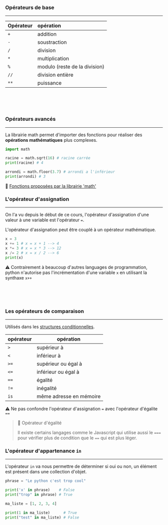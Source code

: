 ### Opérateurs de base

---

| Opérateur | opération                     |
| --------- |:----------------------------- |
| `+`       | addition                      |
| `-`       | soustraction                  |
| `/`       | division                      |
| `*`       | multiplication                |
| `%`       | modulo (reste de la division) |
| `//`      | division entière              |
| `**`      | puissance                     |

<br>
<br>
<br>

### Opérateurs avancés

---

La librairie math permet d'importer des fonctions pour réaliser des **opérations mathématiques** plus complexes.

```python
import math

racine = math.sqrt(16) # racine carrée
print(racine) # 4

arrondi = math.floor(3.7) # arrondi a l'inférieur
print(arrondi) # 3
```

:blue_book: [Fonctions proposées par la librairie 'math'](https://docs.python.org/3/library/math.html)

<div style="page-break-after: always;"></div>

### L'opérateur d'assignation

---

On l'a vu depuis le début de ce cours, l'opérateur d'assignation d'une valeur à une variable est l'opérateur `=`.

L'opérateur d'assignation peut être couplé à un opérateur mathématique.

```python
x = 3
x += 1 # x = x + 1 --> 4
x *= 3 # x = x * 3 --> 12
x /= 2 # x = x / 2 --> 6
print(x)
```

:warning: Contrairement à beaucoup d'autres languages de programmation, python n'autorise pas l'incrémentation d'une variable `x` en utilisant la synthaxe `x++`

<br>
<br>
<br>

### Les opérateurs de comparaison

---

Utilisés dans les [structures conditionnelles](Cours/a.%20Impératif/11.%20Les%20structures%20conditionnelles.md).

| opérateur | opération               |
| --------- | ----------------------- |
| `>`       | supérieur à             |
| `<`       | inférieur à             |
| `>=`      | supérieur ou égal à     |
| `<=`      | inférieur ou égal à     |
| `==`      | égalité                 |
| `!=`      | inégalité               |
| `is`      | même adresse en mémoire |

:warning: Ne pas confondre l'opérateur d'assignation `=` avec l'opérateur d'égalite `==`

> :pushpin: Opérateur d'égalité
>
> Il existe certains langages comme le Javascript qui utilise aussi le `===` pour vérifier plus de condition que le `==` qui est plus léger.

<div style="page-break-after: always;"></div>

### L'opérateur d'appartenance `in`

---

L'opérateur `in` va nous permettre de déterminer si oui ou non, un élément est présent dans une collection d'objet.

```python
phrase = "Le python c'est trop cool"

print('x' in phrase)    # False
print("trop" in phrase) # True

ma_liste = [1, 2, 3, 4]

print(1 in ma_liste)      # True
print("test" in ma_liste) # False
```
